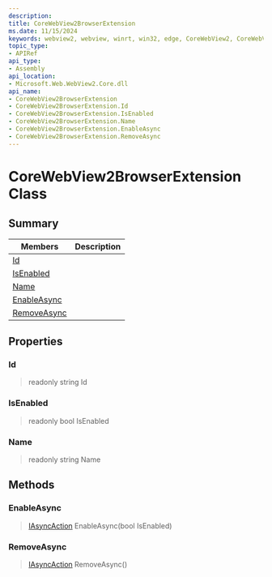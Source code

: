 ```yaml
---
description: 
title: CoreWebView2BrowserExtension
ms.date: 11/15/2024
keywords: webview2, webview, winrt, win32, edge, CoreWebView2, CoreWebView2Controller, browser control, edge html, CoreWebView2BrowserExtension
topic_type:
- APIRef
api_type:
- Assembly
api_location:
- Microsoft.Web.WebView2.Core.dll
api_name:
- CoreWebView2BrowserExtension
- CoreWebView2BrowserExtension.Id
- CoreWebView2BrowserExtension.IsEnabled
- CoreWebView2BrowserExtension.Name
- CoreWebView2BrowserExtension.EnableAsync
- CoreWebView2BrowserExtension.RemoveAsync
---
```


# CoreWebView2BrowserExtension Class



## Summary

Members|Description
--|--
[Id](#id) | 
[IsEnabled](#isenabled) | 
[Name](#name) | 
[EnableAsync](#enableasync) | 
[RemoveAsync](#removeasync) | 

## Properties

### Id

> readonly  string Id

### IsEnabled

> readonly  bool IsEnabled

### Name

> readonly  string Name



## Methods

### EnableAsync

> [IAsyncAction](/uwp/api/Windows.Foundation.IAsyncAction) EnableAsync(bool IsEnabled)



### RemoveAsync

> [IAsyncAction](/uwp/api/Windows.Foundation.IAsyncAction) RemoveAsync()




